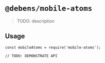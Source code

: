 # `@debens/mobile-atoms`

> TODO: description

## Usage

```
const mobileAtoms = require('mobile-atoms');

// TODO: DEMONSTRATE API
```
